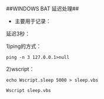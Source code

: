 <!--
author: ivan
head: http://pingodata.qiniudn.com/jockchou-avatar.jpg
date: 2016-04-15
title: 在WINDOWS服务器中BAT批处理延迟处理
tags: bat
images: http://pingodata.qiniudn.com/cube2.jpg
category: bat
status: publish
summary: 在WINDOWS服务器中BAT批处理延迟处理
-->

##WINDOWS BAT 延迟处理##
* 主要用于记录：

延迟3秒：

1)ping的方式：
```
ping -n 3 127.0.0.1>null
```

2)wscript：
```
echo Wscript.sleep 5000 > sleep.vbs

Wscript sleep.vbs
```



